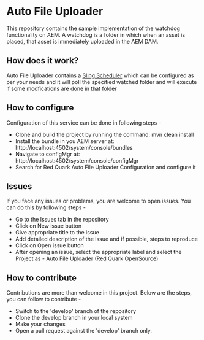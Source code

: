 # Auto File Uploader

This repository contains the sample implementation of the watchdog functionality on AEM. A watchdog is a folder in which when an asset is placed, that asset is immediately uploaded in the AEM DAM.


## How does it work?

Auto File Uploader contains a [Sling Scheduler](https://sling.apache.org/documentation/bundles/scheduler-service-commons-scheduler.html) which can be configured as per your needs and it will poll the specified watched folder and will execute if some modfications are done in that folder


## How to configure

Configuration of this service can be done in following steps - 

* Clone and build the project by running the command: mvn clean install
* Install the bundle in you AEM server at: http://localhost:4502/system/console/bundles
* Navigate to configMgr at: http://localhost:4502/system/console/configMgr
* Search for Red Quark Auto File Uploader Configuration and configure it

## Issues

If you face any issues or problems, you are welcome to open issues. You can do this by following steps - 

* Go to the Issues tab in the repository
* Click on New issue button
* Give appropriate title to the issue
* Add detailed description of the issue and if possible, steps to reproduce
* Click on Open issue button
* After opening an issue, select the appropriate label and select the Project as - Auto File Uploader (Red Quark OpenSource)

## How to contribute

Contributions are more than welcome in this project. Below are the steps, you can follow to contribute - 

* Switch to the 'develop' branch of the repository
* Clone the develop branch in your local system
* Make your changes
* Open a pull request against the 'develop' branch only.